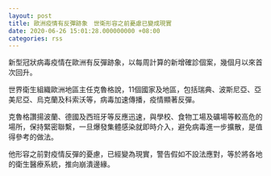 ```yaml
---
layout: post
title: 歐洲疫情有反彈跡象　世衛形容之前憂慮已變成現實
date: 2020-06-26 15:01:28.000000000 +08:00
categories: rss
---
```


新型冠狀病毒疫情在歐洲有反彈跡象，以每周計算的新增確診個案，幾個月以來首次回升。

世界衛生組織歐洲地區主任克魯格說，11個國家及地區，包括瑞典、波斯尼亞、亞美尼亞、烏克蘭及科索沃等，病毒加速傳播，疫情顯著反彈。

克魯格讚揚波蘭、德國及西班牙等反應迅速，與學校、食物工場及礦場等較高危的場所，保持緊密聯繫，一旦爆發集體感染就即時介入，避免病毒進一步擴散，是值得參考的做法。

他形容之前對疫情反彈的憂慮，已經變為現實，警告假如不設法應對，等於將各地的衛生醫療系統，推向崩潰邊緣。
